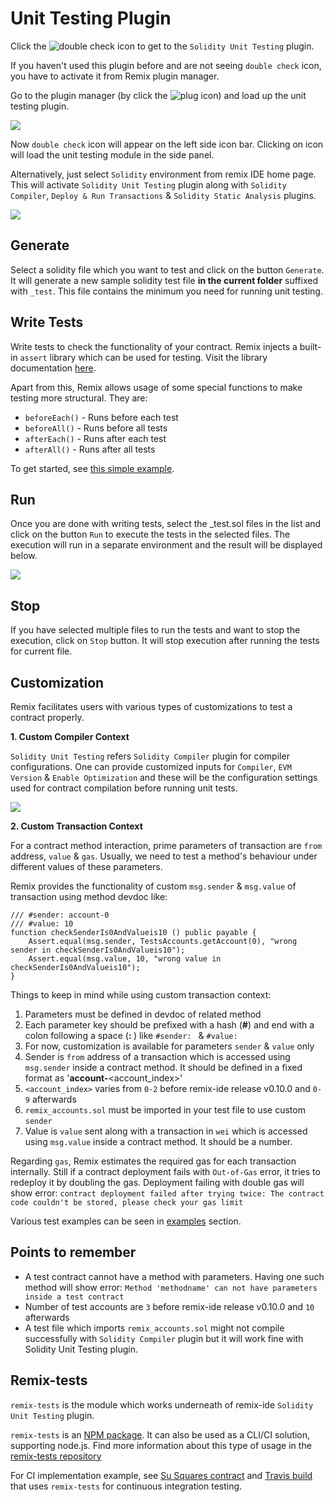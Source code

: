 Unit Testing Plugin
============

Click the
![double check](images/a-user-testing-icon.png)
 icon to get to the `Solidity Unit Testing` plugin. 
 
 If you haven't used this plugin before and are not seeing `double check` icon, you have to activate it from Remix plugin manager.
 
Go to the plugin manager (by click the ![plug](images/a-plug.png) icon) and load up the unit testing plugin.

![](images/a-unit-testing-from-pm.png)

Now `double check` icon will appear on the left side icon bar. Clicking on icon will load the unit testing module in the side panel.

Alternatively, just select `Solidity` environment from remix IDE home page. This will activate `Solidity Unit Testing` plugin along with `Solidity Compiler`, `Deploy & Run Transactions` & `Solidity Static Analysis` plugins.

![](images/a-unit-testing-feature.png)

Generate
----------
Select a solidity file which you want to test and click on the button `Generate`. It will generate a new sample solidity test file **in the current folder** suffixed with `_test`. This file contains the minimum you need for running unit testing.

Write Tests
-----------
Write tests to check the functionality of your contract. Remix injects a built-in `assert` library which can be used for testing. Visit the library documentation [here](./assert_library).

Apart from this, Remix allows usage of some special functions to make testing more structural. They are:

* `beforeEach()` - Runs before each test
* `beforeAll()` - Runs before all tests
* `afterEach()` - Runs after each test
* `afterAll()` - Runs after all tests

To get started, see [this simple example](./unittesting_examples.html#simple-example).

Run
-----
Once you are done with writing tests, select the _test.sol files in the list and click on the button `Run` to execute the tests in the selected files. The execution will run in a separate environment and the result will be displayed below.

![](images/a-unit-testing-run-result.png)

Stop
-----
If you have selected multiple files to run the tests and want to stop the execution, click on `Stop` button. It will stop execution after running the tests for current file.

Customization
------------------
Remix facilitates users with various types of customizations to test a contract properly.

**1. Custom Compiler Context**

`Solidity Unit Testing` refers `Solidity Compiler` plugin for compiler configurations. One can provide customized inputs for `Compiler`, `EVM Version` & `Enable Optimization` and these will be the configuration settings used for contract compilation before running unit tests.

![](images/a-unit-testing-custom-compiler-config.png)

**2. Custom Transaction Context**

For a contract method interaction, prime parameters of transaction are `from` address, `value` & `gas`. Usually, we need to test a method's behaviour under different values of these parameters.

Remix provides the functionality of custom `msg.sender` & `msg.value` of transaction using method devdoc like:

```
/// #sender: account-0
/// #value: 10
function checkSenderIs0AndValueis10 () public payable {
    Assert.equal(msg.sender, TestsAccounts.getAccount(0), "wrong sender in checkSenderIs0AndValueis10");
    Assert.equal(msg.value, 10, "wrong value in checkSenderIs0AndValueis10");
}
```
Things to keep in mind while using custom transaction context:

1. Parameters must be defined in devdoc of related method
2. Each parameter key should be prefixed with a hash (**#**) and end with a colon following a space (**:&nbsp;**) like `#sender: ` & `#value: `
3. For now, customization is available for parameters `sender` & `value` only
4. Sender is `from` address of a transaction which is accessed using `msg.sender` inside a contract method. It should be defined in a fixed format as '**account-**<account_index>'
5. `<account_index>` varies from `0-2` before remix-ide release v0.10.0 and `0-9` afterwards
6. `remix_accounts.sol` must be imported in your test file to use custom `sender`
7. Value is `value` sent along with a transaction in `wei` which is accessed using `msg.value` inside a contract method. It should be a number.

Regarding `gas`, Remix estimates the required gas for each transaction internally. Still if a contract deployment fails with `Out-of-Gas` error, it tries to redeploy it by doubling the gas. Deployment failing with double gas will show error: ```contract deployment failed after trying twice: The contract code couldn't be stored, please check your gas limit```

Various test examples can be seen in [examples](./unittesting_examples) section.


Points to remember
------------------

* A test contract cannot have a method with parameters. Having one such method will show error: `Method 'methodname' can not have parameters inside a test contract`
* Number of test accounts are `3` before remix-ide release v0.10.0 and `10` afterwards
* A test file which imports `remix_accounts.sol` might not compile successfully with `Solidity Compiler` plugin but it will work fine with Solidity Unit Testing plugin.

Remix-tests
----------------------

`remix-tests` is the module which works underneath of remix-ide `Solidity Unit Testing` plugin. 

`remix-tests` is an [NPM package](https://www.npmjs.com/package/remix-tests). It can also be used as  a CLI/CI solution, supporting node.js. Find more information about this type of usage in the [remix-tests repository](https://github.com/ethereum/remix/tree/master/remix-tests#as-command-line-interface)

For CI implementation example, see [Su Squares contract](https://github.com/su-squares/ethereum-contract/tree/e542f37d4f8f6c7b07d90a6554424268384a4186) and [Travis build](https://travis-ci.org/su-squares/ethereum-contract/builds/446186067) that uses `remix-tests` for continuous integration testing.
